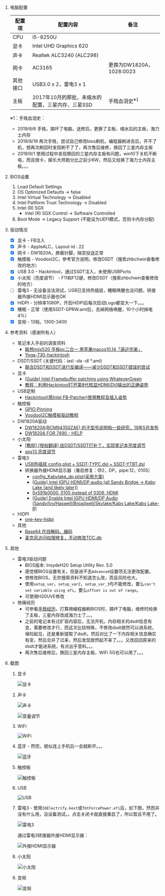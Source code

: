 1. 电脑配置
  
   | 配置项   | 配置内容                                          | 备注                                                         |
   | -------- | ------------------------------------------------- | ------------------------------------------------------------ |
   | CPU      | i5-8250U                                          |                                                              |
   | 显卡     | Intel UHD Graphics 620                            |                                                              |
   | 声卡     | Realtek ALC3240 (ALC298)                          |                                                              |
   | 网卡     | AC3165                                            | 更换为DW1820A，1028:0023                                     |
   | 其他接口 | USB3.0 x 2，雷电3 x 1                             |                                                              |
   | 主板     | 2017年10月的那批，未缩水的配置，三星内存，三星SSD | 手贱血泪史<sup>※1</sup> |
  
   ※1：手贱血泪史：
   - 2019/8/6 手贱，搞坏了电脑，送修后，更换了主板，缩水后的主板，海力士内存
   - 2019/8/19 再次手贱，尝试自己修改bios刷机，编程器刷进去后，开不了机，想再次刷回时发现刷不了了，再次售后维修，换回了三星内存主板
   - 2019/9/1 使用过程中发现换回的三星内存主板有问题，win10下关机不断电，而且很卡，娱乐大师跑分比之前少6W，然后又给换了海力士内存主板。。。

2. BIOS设置

   1. Load Default Settings
   2. OS Optimized Defaults -> false
   3. Intel Virtual Technology -> Disabled
   4. Intel Paltform Trust Technology -> Disabled
   5. Intel (R) SGX
      - Intel (R) SGX Control -> Software Controlled
   6. Boot Mode -> Legacy Support (不能设为UEFI模式，否则卡内存分配)

3. 驱动情况

   - [x] 显卡 - FB注入
   - [x] 声卡 - AppleALC，Layout-id : 22
   - [x] 网卡 - DW1820A，屏蔽针脚，隔空投送正常
   - [x] 触摸板 - VoodooI2C，参考官方说明，修改DSDT（搜索zhbchwin查看修改的地方）
   - [x] USB 3.0 - Hackintool，通过SSDT注入，未使用USBPorts
   - [x] 小太阳（亮度调节） - F11和F12键，修改DSDT（搜索zhbchwin查看修改的地方）
   - [ ] 雷电3 - 无设备没法测试，USB已支持热插拔，睡眠唤醒也没问题，转接器外接HDMI显示器也OK
   - [x] HiDPI - 分辨率1080P，开启HiDPI后每次启动Logo都变大一下。。。
   - [x] 睡眠 - 正常（使用SSDT-GPRW.aml后，去掉网络唤醒，10个小时掉电4%）
   - [x] 变频 - 13档，1300-3400

4. 参考资料（感谢所有人）

   - 笔记本入手前的调查资料
      - [联想miix520 平板pc二合一 黑苹果macos10.14「逼近完美」](https://github.com/acai66/lenovo-miix-520-hackintosh-CLOVER)
      - [Yoga-730-hackintosh](https://github.com/dragonflylee/Yoga-730-hackintosh)
   - DSDT/SSDT (关键代码：iasl -da -dl *.aml)
      - [联合DSDT和SSDT进行反编译——减少DSDT和SSDT错误的尝试](http://bbs.pcbeta.com/viewthread-1475332-1-1.html)
   - 显卡
      - [[Guide] Intel Framebuffer patching using WhateverGreen](https://www.tonymacx86.com/threads/guide-intel-framebuffer-patching-using-whatevergreen.256490/)
      - [教程：利用Hackintool打开第8代核显HDMI/DVI输出的正确姿势](https://blog.daliansky.net/Tutorial-Using-Hackintool-to-open-the-correct-pose-of-the-8th-generation-core-display-HDMI-or-DVI-output.html)
   - USB定制
      - [Hackintool(原Intel FB-Patcher)使用教程及插入姿势](https://blog.daliansky.net/Intel-FB-Patcher-tutorial-and-insertion-pose.html)
   - 触控板
      - [GPIO Pinning](https://voodooi2c.github.io/#GPIO%20Pinning/GPIO%20Pinning)
      - [VoodooI2C触摸板驱动教程](https://www.penghubingzhou.cn/2019/01/06/VoodooI2C%20DSDT%20Edit/)
   - DW1820A驱动
      - [DW1820A(BCM94350ZAE) 的子型号说明和一些研究，19年5月发布](http://bbs.pcbeta.com/viewthread-1817694-1-1.html)
      - [DW1820A FOR 7490 - HELP](https://osxlatitude.com/forums/topic/11540-dw1820a-for-7490-help/)
   - 小太阳
      - [[教程] [授权翻译] 给DSDT/SSDT打补丁，实现笔记本亮度调节](http://bbs.pcbeta.com/viewthread-1571456-1-1.html)
      - [xps13 亮度调节](http://bbs.pcbeta.com/viewthread-1671644-1-1.html)
   - 雷电3
      - [USB热插拔 config.plist + SSDT-TYPC.dsl + SSDT-YTBT.dsl](https://github.com/the-darkvoid/XPS9360-macOS)
      - 转换器外接HDMI显示器（重启修复：@2，DP，pipe:12，0105）
        - [config_Kabylake_dp.plist(采用方案)](https://github.com/RehabMan/HP-ProBook-4x30s-DSDT-Patch/blob/05a1e82bf57559326f59d325fb9c4d04379e9ac5/config_parts/config_Kabylake_dp.plist#L16)
        - [[Guide] Intel IGPU HDMI/DP audio (all Sandy Bridge -> Kaby Lake [and likely later])](https://www.tonymacx86.com/threads/guide-intel-igpu-hdmi-dp-audio-all-sandy-bridge-kaby-lake-and-likely-later.189495/)
        - [0x591b0000, 0105 instead of 0306, HDMI](https://github.com/RehabMan/OS-X-Clover-Laptop-Config/blob/bcd876e93df197c1cbf04ba5923b5479f94988d4/config_HD615_620_630_640_650.plist#L349)
        - [[Guide] Enable Intel IGPU HDMI/DP Audio (Sandy/Ivy/Haswell/Broadwell/Skylake/Kaby Lake/Kaby Lake-R)](https://www.elitemacx86.com/threads/guide-enable-intel-igpu-hdmi-dp-audio-sandy-ivy-haswell-broadwell-skylake-kaby-lake-kaby-lake-r.186/)
   - HiDPI
      - [one-key-hidpi](https://github.com/xzhih/one-key-hidpi)
   - 其他
      - [Base64 在线解码、编码](https://the-x.cn/base64/)
      - [麦克风访问权限修复，手动修改TCC.db](https://appletoolbox.com/macbook-microphone-stopped-working-how-to-fix/)
   
5. 其他

   - 雷电3驱动问题
      - BIOS版本: InsydeH20 Setup Utility Rev. 5.0
      - 感觉根BIOS设置有关，但是进不去`Advanced`设置项无法更改配置。
      - 想修改BIOS，无奈搜索资料不知道怎么改，而且风险也大。
      - 使用`setup_var`，`setup_var2`，`setup_var_3`均不能修改，要么`can't set variable using efi`，要么`offset is out of range`。
      - 可使用H20UVE修改
   - 惨痛经历
      - 可参看[手贱经历](手贱经历.md)，打算用编程器刷BIOS时，搞坏了电脑，维修时给换了主板，三星内存改成海力士了。。。
      - 之前的笔记本有过扩容内容后，无法开机，内存相关的dsdt信息有变，需要修改才行，而这次比较特殊，不修改dsdt居然可以进系统，保险起见，还是重新提取了dsdt，然后对比了一下内存相关信息确实有变，然后合并了过来，然后发现居然起不来了。。。又改回旧原来的dsdt才能进系统，有点出乎意料。。。
      - 再次售后维修后，换回三星内存主板，WiFi 5G也可以用了。。。
   
6. 截图

   1. 显卡

      ![显卡](screenshots/显卡.png)

   2. 声卡

      ![声卡](screenshots/声卡.png)

      ![音量调节](screenshots/音量调节.png)

   3. WiFi

      ![WiFi](screenshots/WiFi.png)

   4. 蓝牙 - 然而，貌似连上手机后一会就断开。。。

      ![蓝牙](screenshots/蓝牙.png)

   5. 触控板

      ![触控板](screenshots/触控板.png)

   6. USB

      ![USB](screenshots/USB.png)

   7. 雷电3 - 使用`IOElectrify.kext`或`TbtForcePower.efi`后，如下图，然而并没有什么用，没设备测试。。点击关闭卡就直接重启了，所以暂且不用了。

      ![雷电3](screenshots/雷电3.png)
	  
      通过雷电3转接器外接HDMI显示器：
	  
      ![外接HDMI显示器](screenshots/hdmi-via-thunderbolt3.png)

   8. 小太阳

      ![小太阳](screenshots/小太阳.png)

   9. 变频
   
      ![变频](screenshots/变频.png)

